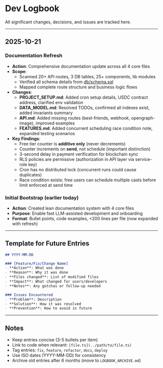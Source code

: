 # Dev Logbook

All significant changes, decisions, and issues are tracked here.

---

## 2025-10-21

### Documentation Refresh
- **Action**: Comprehensive documentation update across all 4 core files
- **Scope**:
  - Scanned 20+ API routes, 3 DB tables, 25+ components, lib modules
  - Verified all schema details from [db/schema.sql](../db/schema.sql)
  - Mapped complete route structure and business logic flows
- **Changes**:
  - **PROJECT_SETUP.md**: Added cron setup details, USDC contract address, clarified env validation
  - **DATA_MODEL.md**: Resolved TODOs, confirmed all indexes exist, added invariants summary
  - **API.md**: Added missing routes (best-friends, webhook, opengraph-image), improved examples
  - **FEATURES.md**: Added concurrent scheduling race condition note, expanded testing scenarios
- **Key Findings**:
  - Free tier counter is **additive only** (never decrements)
  - Counter increments on **send**, not schedule (important distinction)
  - 3-second delay in payment verification for blockchain sync
  - RLS policies are permissive (authorization in API layer via service-role key)
  - Cron has no distributed lock (concurrent runs could cause duplicates)
  - Race condition exists: free users can schedule multiple casts before limit enforced at send time

### Initial Bootstrap (earlier today)
- **Action**: Created lean documentation system with 4 core files
- **Purpose**: Enable fast LLM-assisted development and onboarding
- **Format**: Bullet points, code examples, <200 lines per file (now expanded with refresh)

---

## Template for Future Entries

```markdown
## YYYY-MM-DD

### [Feature/Fix/Change Name]
- **Action**: What was done
- **Reason**: Why it was done
- **Files changed**: List of modified files
- **Impact**: What changed for users/developers
- **Notes**: Any gotchas or follow-up needed

### Issues Encountered
- **Problem**: Description
- **Solution**: How it was resolved
- **Prevention**: How to avoid in future
```

---

## Notes

- Keep entries concise (3-5 bullets per item)
- Link to code when relevant: `[file.ts](../path/to/file.ts)`
- Tag entries: `fix`, `feature`, `refactor`, `docs`, `deploy`
- Use ISO dates (YYYY-MM-DD) for consistency
- Archive old entries after 6 months (move to `LOGBOOK_ARCHIVE.md`)

